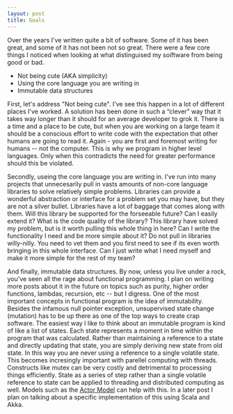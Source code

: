 ```yaml
---
layout: post
title: Goals
---
```


Over the years I've written quite a bit of software. Some of it has been great, and some of it has not been not so great. There were a few core things I noticed when looking at what distinguised my soiftware from being good or bad.

- Not being cute (AKA simplicity)
- Using the core language you are writing in
- Immutable data structures

First, let's address "Not being cute". I’ve see this happen in a lot of different places I've worked. A solution has been done in such a “clever” way that it takes way longer than it should for an average developer to grok it. There is a time and a place to be cute, but when you are working on a large team it should be a conscious effort to write code with the expectation that other humans are going to read it. Again - you are first and foremost writing for humans -- not the computer. This is why we program in higher level languages. Only when this contradicts the need for greater performance should this be violated.

Secondly, useing the core language you are writing in. I've run into many projects that unnecesarily pull in vasts amounts of non-core language libraries to solve relatively simple problems. Libraries can provide a wonderful abstraction or interface for a problem set you may have, but they are not a silver bullet. Libraries have a lot of baggage that comes along with them. Will this library be supported for the forseeable future? Can I easily extend it? What is the code quality of the library? This library have solved my problem, but is it worth pulling this whole thing in here? Can I write the functionality I need and be more simple about it? Do not pull in libraries willy-nilly. You need to vet them and you first need to see if its even worth bringing in this whole interface. Can I just write what I need myself and make it more simple for the rest of my team?

And finally, immutable data structures. By now, unless you live under a rock, you've seen all the rage about functional programming. I plan on writing more posts about it in the future on topics such as purity, higher order functions, lambdas, recursion, etc -- but I digress. One of the most important concepts in functional program is the idea of immutability. Besides the infamous null pointer exception, unsupervised state change (mutation) has to be up there as one of the top ways to create crap software. The easiest way I like to think about an immutable program is kind of like a list of states. Each state represents a moment in time within the program that was calculated. Rather than maintaining a reference to a state and directly updating that state, you are simply deriving new state from old state. In this way you are never using a reference to a single volatile state. This becomes incresingly important with parellel computing with threads. Constructs like mutex can be very costly and detrimental to processing things efficiently. State as a series of step rather than a single volatile reference to state can be applied to threading and distributed computing as well. Models such as the [Actor Model](https://en.wikipedia.org/wiki/Actor_model) can help with this. In a later post I plan on talking about a specific implementation of this using Scala and Akka.
